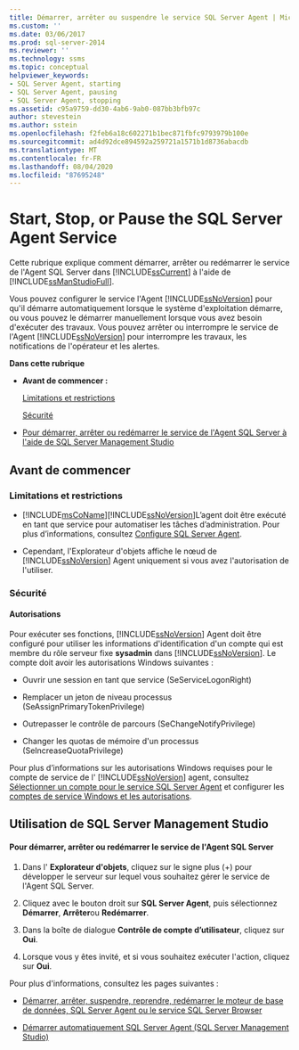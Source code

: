```yaml
---
title: Démarrer, arrêter ou suspendre le service SQL Server Agent | Microsoft Docs
ms.custom: ''
ms.date: 03/06/2017
ms.prod: sql-server-2014
ms.reviewer: ''
ms.technology: ssms
ms.topic: conceptual
helpviewer_keywords:
- SQL Server Agent, starting
- SQL Server Agent, pausing
- SQL Server Agent, stopping
ms.assetid: c95a9759-dd30-4ab6-9ab0-087bb3bfb97c
author: stevestein
ms.author: sstein
ms.openlocfilehash: f2feb6a18c602271b1bec871fbfc9793979b100e
ms.sourcegitcommit: ad4d92dce894592a259721a1571b1d8736abacdb
ms.translationtype: MT
ms.contentlocale: fr-FR
ms.lasthandoff: 08/04/2020
ms.locfileid: "87695248"
---
```

# <a name="start-stop-or-pause-the-sql-server-agent-service"></a>Start, Stop, or Pause the SQL Server Agent Service
  Cette rubrique explique comment démarrer, arrêter ou redémarrer le service de l'Agent SQL Server dans [!INCLUDE[ssCurrent](../../includes/sscurrent-md.md)] à l'aide de [!INCLUDE[ssManStudioFull](../../includes/ssmanstudiofull-md.md)].  
  
 Vous pouvez configurer le service l'Agent [!INCLUDE[ssNoVersion](../../includes/ssnoversion-md.md)] pour qu'il démarre automatiquement lorsque le système d'exploitation démarre, ou vous pouvez le démarrer manuellement lorsque vous avez besoin d'exécuter des travaux. Vous pouvez arrêter ou interrompre le service de l'Agent [!INCLUDE[ssNoVersion](../../includes/ssnoversion-md.md)] pour interrompre les travaux, les notifications de l'opérateur et les alertes.  
  
 **Dans cette rubrique**  
  
-   **Avant de commencer :**  
  
     [Limitations et restrictions](#Restrictions)  
  
     [Sécurité](#Security)  
  
-   [Pour démarrer, arrêter ou redémarrer le service de l'Agent SQL Server à l'aide de SQL Server Management Studio](#SSMSProcedure)  
  
##  <a name="before-you-begin"></a><a name="BeforeYouBegin"></a> Avant de commencer  
  
###  <a name="limitations-and-restrictions"></a><a name="Restrictions"></a> Limitations et restrictions  
  
-   [!INCLUDE[msCoName](../../includes/msconame-md.md)][!INCLUDE[ssNoVersion](../../includes/ssnoversion-md.md)]L’agent doit être exécuté en tant que service pour automatiser les tâches d’administration. Pour plus d’informations, consultez [Configure SQL Server Agent](configure-sql-server-agent.md).  
  
-   Cependant, l'Explorateur d'objets affiche le nœud de [!INCLUDE[ssNoVersion](../../includes/ssnoversion-md.md)] Agent uniquement si vous avez l'autorisation de l'utiliser.  
  
###  <a name="security"></a><a name="Security"></a> Sécurité  
  
####  <a name="permissions"></a><a name="Permissions"></a> Autorisations  
 Pour exécuter ses fonctions, [!INCLUDE[ssNoVersion](../../includes/ssnoversion-md.md)] Agent doit être configuré pour utiliser les informations d'identification d'un compte qui est membre du rôle serveur fixe **sysadmin** dans [!INCLUDE[ssNoVersion](../../includes/ssnoversion-md.md)]. Le compte doit avoir les autorisations Windows suivantes :  
  
-   Ouvrir une session en tant que service (SeServiceLogonRight)  
  
-   Remplacer un jeton de niveau processus (SeAssignPrimaryTokenPrivilege)  
  
-   Outrepasser le contrôle de parcours (SeChangeNotifyPrivilege)  
  
-   Changer les quotas de mémoire d'un processus (SeIncreaseQuotaPrivilege)  
  
 Pour plus d’informations sur les autorisations Windows requises pour le compte de service de l' [!INCLUDE[ssNoVersion](../../includes/ssnoversion-md.md)] agent, consultez [Sélectionner un compte pour le service SQL Server Agent](select-an-account-for-the-sql-server-agent-service.md) et configurer les [comptes de service Windows et les autorisations](../../database-engine/configure-windows/configure-windows-service-accounts-and-permissions.md).  
  
##  <a name="using-sql-server-management-studio"></a><a name="SSMSProcedure"></a> Utilisation de SQL Server Management Studio  
  
#### <a name="to-start-stop-or-restart-the-sql-server-agent-service"></a>Pour démarrer, arrêter ou redémarrer le service de l'Agent SQL Server  
  
1.  Dans l' **Explorateur d'objets**, cliquez sur le signe plus (+) pour développer le serveur sur lequel vous souhaitez gérer le service de l'Agent SQL Server.  
  
2.  Cliquez avec le bouton droit sur **SQL Server Agent**, puis sélectionnez **Démarrer**, **Arrêter**ou **Redémarrer**.  
  
3.  Dans la boîte de dialogue **Contrôle de compte d’utilisateur**, cliquez sur **Oui**.  
  
4.  Lorsque vous y êtes invité, et si vous souhaitez exécuter l'action, cliquez sur **Oui**.  
  
 Pour plus d'informations, consultez les pages suivantes :  
  
-   [Démarrer, arrêter, suspendre, reprendre, redémarrer le moteur de base de données, SQL Server Agent ou le service SQL Server Browser](../../database-engine/configure-windows/start-stop-pause-resume-restart-sql-server-services.md)  
  
-   [Démarrer automatiquement SQL Server Agent &#40;SQL Server Management Studio&#41;](autostart-sql-server-agent-sql-server-management-studio.md)  
  
  
